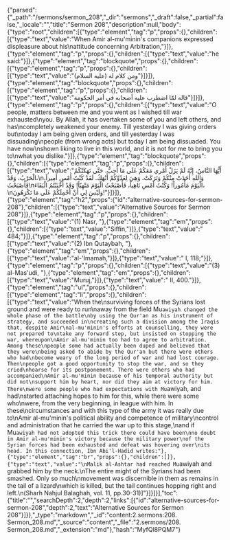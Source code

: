 {"parsed":{"_path":"/sermons/sermon_208","_dir":"sermons","_draft":false,"_partial":false,"_locale":"","title":"Sermon 208","description":null,"body":{"type":"root","children":[{"type":"element","tag":"p","props":{},"children":[{"type":"text","value":"When Amir al-mu'minin's companions expressed displeasure about his\nattitude concerning Arbitration,"}]},{"type":"element","tag":"p","props":{},"children":[{"type":"text","value":"he said:"}]},{"type":"element","tag":"blockquote","props":{},"children":[{"type":"element","tag":"p","props":{},"children":[{"type":"text","value":"ومن كلام له (عليه السلام)"}]}]},{"type":"element","tag":"blockquote","props":{},"children":[{"type":"element","tag":"p","props":{},"children":[{"type":"text","value":"قاله لمّا اضطرب عليه أصحابه في أمر الحكومة"}]}]},{"type":"element","tag":"p","props":{},"children":[{"type":"text","value":"O people, matters between me and you went as I wished till war exhausted\nyou. By Allah, it has overtaken some of you and left others, and has\ncompletely weakened your enemy. Till yesterday I was giving orders but\ntoday I am being given orders, and till yesterday I was dissuading\npeople (from wrong acts) but today I am being dissuaded. You have now\nshown liking to live in this world, and it is not for me to bring you to\nwhat you dislike."}]},{"type":"element","tag":"blockquote","props":{},"children":[{"type":"element","tag":"p","props":{},"children":[{"type":"text","value":"أَيُّهَا النَّاسُ، إِنَّهُ لَمْ يَزَلْ أَمْري مَعَكُمْ عَلَى مَا أُحِبُّ، حَتَّى نَهَكَتْكُمُ الْحَرْبُ، وَقَدْ،\nوَاللهِ أَخَذَتْ مِنْكُمْ وَتَرَكَتْ، وَهِيَ لِعَدُوِّكُمْ أَنْهَكُ. لَقَدْ كُنْتُ أَمْسِ أَمِيراً، فَأَصْبَحْتُ\nالْيَوْمَ مَأْمُوراً! وَكُنْتُ أَمْسِ نَاهِياً، فَأَصْبَحْتُ الْيَوْمَ مَنْهِيّاً! وَقَدْ أَحْبَبْتُمُ الْبَقَاءَ،\nوَلَيْسَ لِي أَنْ أَحْمِلَكُمْ عَلَى مَا تَكْرَهُونَ!"}]}]},{"type":"element","tag":"h2","props":{"id":"alternative-sources-for-sermon-208"},"children":[{"type":"text","value":"Alternative Sources for Sermon 208"}]},{"type":"element","tag":"p","props":{},"children":[{"type":"text","value":"(1) Nasr, "},{"type":"element","tag":"em","props":{},"children":[{"type":"text","value":"Siffin,"}]},{"type":"text","value":" 484;"}]},{"type":"element","tag":"p","props":{},"children":[{"type":"text","value":"(2) Ibn Qutaybah, "},{"type":"element","tag":"em","props":{},"children":[{"type":"text","value":"al-'Imamah,"}]},{"type":"text","value":" I, 118;"}]},{"type":"element","tag":"p","props":{},"children":[{"type":"text","value":"(3) al-Mas'udi, "},{"type":"element","tag":"em","props":{},"children":[{"type":"text","value":"Muruj,"}]},{"type":"text","value":" II, 400."}]},{"type":"element","tag":"ul","props":{},"children":[{"type":"element","tag":"li","props":{},"children":[{"type":"text","value":"When the\nsurviving forces of the Syrians lost ground and were ready to run\naway from the field Mu`awiyah changed the whole phase of the battle\nby using the Qur'an as his instrument of strategy, and succeeded in\ncreating such a division among the Iraqis that, despite Amir\nal-mu'minin's efforts at counselling, they were not prepared to\ntake any forward step, but insisted on stopping the war, whereupon\nAmir al-mu'minin too had to agree to arbitration. Among these\npeople some had actually been duped and believed that they were\nbeing asked to abide by the Qur'an but there were others who had\nbecome weary of the long period of war and had lost courage. Then\npeople got a good opportunity to stop the war, and so they cried\nhoarse for its postponement. There were others who had accompanied\nAmir al-mu'minin because of his temporal authority but did not\nsupport him by heart, nor did they aim at victory for him. There\nwere some people who had expectations with Mu`awiyah, and had\nstarted attaching hopes to him for this, while there were some who\nwere, from the very beginning, in league with him. In these\ncircumstances and with this type of the army it was really due to\nAmir al-mu'minin's political ability and competence of military\ncontrol and administration that he carried the war up to this stage,\nand if Mu`awiyah had not adopted this trick there could have been\nno doubt in Amir al-mu'minin's victory because the military power\nof the Syrian forces had been exhausted and defeat was hovering over\nits head. In this connection, Ibn Abi'l-Hadid writes:"},{"type":"element","tag":"br","props":{},"children":[]},{"type":"text","value":"\nMalik al-Ashtar had reached Mu`awiyah and grabbed him by the neck.\nThe entire might of the Syrians had been smashed. Only so much\nmovement was discernible in them as remains in the tail of a lizard\nwhich is killed, but the tail continues hopping right and left.\n(Sharh Nahjul Balaghah, vol. 11, pp.30-31)]"}]}]}],"toc":{"title":"","searchDepth":2,"depth":2,"links":[{"id":"alternative-sources-for-sermon-208","depth":2,"text":"Alternative Sources for Sermon 208"}]}},"_type":"markdown","_id":"content:2.sermons:208. Sermon_208.md","_source":"content","_file":"2.sermons/208. Sermon_208.md","_extension":"md"},"hash":"MyfQl8PQM7"}
